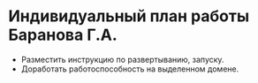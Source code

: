 # Индивидуальный план работы Баранова Г.А.

+ Разместить инструкцию по развертыванию, запуску. 
+ Доработать работоспособность на выделенном домене. 
